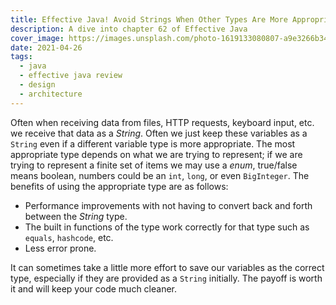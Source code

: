```yaml
---
title: Effective Java! Avoid Strings When Other Types Are More Appropriate
description: A dive into chapter 62 of Effective Java
cover_image: https://images.unsplash.com/photo-1619133080807-a9e3266b3449?ixid=MnwxMjA3fDB8MHxwaG90by1wYWdlfHx8fGVufDB8fHx8&ixlib=rb-1.2.1&auto=format&fit=crop&w=800&q=80
date: 2021-04-26
tags:
  - java
  - effective java review
  - design
  - architecture
---
```


Often when receiving data from files, HTTP requests, keyboard input, etc. we receive that data as a _String_. Often we just keep these variables as a `String` even if a different variable type is more appropriate. The most appropriate type depends on what we are trying to represent; if we are trying to represent a finite set of items we may use a _enum_, true/false means boolean, numbers could be an `int`, `long`, or even `BigInteger`. The benefits of using the appropriate type are as follows:

* Performance improvements with not having to convert back and forth between the _String_ type.
* The built in functions of the type work correctly for that type such as `equals`, `hashcode`, etc. 
* Less error prone.

It can sometimes take a little more effort to save our variables as the correct type, especially if they are provided as a `String` initially. The payoff is worth it and will keep your code much cleaner. 


